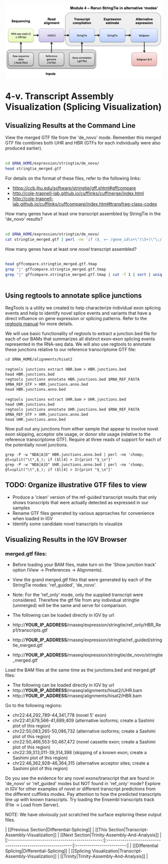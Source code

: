 ![RNA-seq Flowchart - Module 5](Images/RNA-seq_Flowchart5.png)

# 4-v. Transcript Assembly Visualization (Splicing Visualization) 

## Visualizing Results at the Command Line
	
View the merged GTF file from the 'de_novo' mode.  Remember this merged GTF file combines both UHR and HBR (GTFs for each individually were also produced earlier).

```bash

cd $RNA_HOME/expression/stringtie/de_novo/
head stringtie_merged.gtf

```
	
For details on the format of these files, refer to the following links:
* https://ccb.jhu.edu/software/stringtie/gff.shtml#gffcompare
* http://cole-trapnell-lab.github.io/cufflinks/cuffmerge/index.html
* http://cole-trapnell-lab.github.io/cufflinks/cuffcompare/index.html#transfrag-class-codes
	

How many genes have at least one transcript assembled by StringTie in the 'de_novo' results?

```bash

cd $RNA_HOME/expression/stringtie/de_novo/
cat stringtie_merged.gtf | perl -ne 'if ($_ =~ /gene_id\s+\"(\S+)\"\;/){print "$1\n"}' | sort | uniq | wc -l
```

How many genes have at least one *novel* transcript assembled?

```bash

head gffcompare.stringtie_merged.gtf.tmap
grep "j" gffcompare.stringtie_merged.gtf.tmap
grep "j" gffcompare.stringtie_merged.gtf.tmap | cut -f 1 | sort | uniq | wc -l
	
```

## Using regtools to annotate splice junctions
RegTools is a utility we created to help characterize individual exon splicing events and help to identify novel splice events and variants that have a direct influence on gene expression or splicing patterns. Refer to the [regtools manual](https://regtools.readthedocs.io/en/latest/) for more details.

We will use basic functionality of regtools to extract a junction.bed file for each of our BAMs that summarizes all distinct exon-exon splicing events represented in the RNA-seq data. We will also use regtools to annotate these junctions relative to our reference transcriptome GTF file:

```
cd $RNA_HOME/alignments/hisat2

regtools junctions extract HBR.bam > HBR.junctions.bed
head HBR.junctions.bed
regtools junctions annotate HBR.junctions.bed $RNA_REF_FASTA $RNA_REF_GTF > HBR.junctions.anno.bed
head HBR.junctions.anno.bed

regtools junctions extract UHR.bam > UHR.junctions.bed
head UHR.junctions.bed
regtools junctions annotate UHR.junctions.bed $RNA_REF_FASTA $RNA_REF_GTF > UHR.junctions.anno.bed
head UHR.junctions.anno.bed
```

Now pull out any junctions from either sample that appear to involve novel exon skipping, acceptor site usage, or donor site usage (relative to the reference transcriptome GTF).  Require at three reads of support for each of the potentially novel junctions.
```
grep -P -w "NDA|A|D" HBR.junctions.anno.bed | perl -ne 'chomp; @l=split("\t",$_); if ($l[4] > 3){print "$_\n"}'
grep -P -w "NDA|A|D" UHR.junctions.anno.bed | perl -ne 'chomp; @l=split("\t",$_); if ($l[4] > 3){print "$_\n"}'
```

## TODO: Organize illustrative GTF files to view
* Produce a 'clean' version of the ref-guided transcript results that only shows transcripts that were actually detected as expressed in our samples
* Rename GTF files generated by various approaches for convenience when loaded in IGV
* Identify some candidate novel transcripts to visualize

## Visualizing Results in the IGV Browser
		
### merged.gtf files:
* Before loading your BAM files, make turn on the 'Show junction track' option (View -> Preferences -> Alignments).

* View the grand merged.gtf files that were generated by each of the StringTie modes: 'ref_guided', 'de_novo'.
* Note: For the 'ref_only' mode, only the supplied transcript were considered. Therefore the gtf file from any individual stringtie (unmerged) will be the same and serve for comparison.
* The following can be loaded directly in IGV by url
 * http://__YOUR_IP_ADDRESS__/rnaseq/expression/stringtie/ref_only/HBR_Rep1/transcripts.gtf
 * http://__YOUR_IP_ADDRESS__/rnaseq/expression/stringtie/ref_guided/stringtie_merged.gtf
 * http://__YOUR_IP_ADDRESS__/rnaseq/expression/stringtie/de_novo/stringtie_merged.gtf

Load the BAM files at the same time as the junctions.bed and merged.gtf files:
* The following can be loaded directly in IGV by url
 * http://__YOUR_IP_ADDRESS__/rnaseq/alignments/hisat2/UHR.bam
 * http://__YOUR_IP_ADDRESS__/rnaseq/alignments/hisat2/HBR.bam

Go to the following regions:
* chr22:44,292,789-44,341,778 (novel 5' exon)
* chr22:41,679,566-41,689,409 (alternative isoforms; create a Sashimi plot of this region)
* chr22:50,083,265-50,086,732 (alternative isoforms; create a Sashimi plot of this region)
* chr22:50,466,553-50,467,472 (novel cassette exon; create a Sashimi plot of this region)
* chr22:39,313,011-39,314,398 (skipping of a known exon; create a Sashimi plot of this region)
* chr22:46,362,928-46,364,315 (alternative acceptor sites; create a Sashimi plot of this region)

Do you see the evidence for any novel exons/transcript that are found in 'de_novo' or 'ref_guided' modes but NOT found in 'ref_only' mode?  Explore in IGV for other examples of novel or different transcript predictions from the different cufflinks modes. Pay attention to how the predicted transcripts line up with known transcripts. Try loading the Ensembl transcripts track (File -> Load from Server).
	
NOTE: We have obviously just scratched the surface exploring these output files.

| [[Previous Section|Differential-Splicing]]      | [[This Section|Transcript-Assembly-Visualization]]           | [[Next Section|Trinity-Assembly-And-Analysis]] |
|:-----------------------------------------------:|:------------------------------------------------------------:|:-------------------------:|
| [[Differential Splicing|Differential-Splicing]] | [[Splicing Visualization|Transcript-Assembly-Visualization]] | [[Trinity|Trinity-Assembly-And-Analysis]]     |
